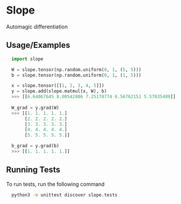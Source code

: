 
# Slope

Automagic differentiation


## Usage/Examples

```py
  import slope

  W = slope.tensor(np.random.uniform(0, 1, (5, 5)))
  b = slope.tensor(np.random.uniform(0, 1, (1, 5)))

  x = slope.tensor([[1, 2, 3, 4, 5]])
  y = slope.add(slope.matmul(x, W), b) 
  >>> [[6.64067645 8.00542806 7.25178774 6.56762151 5.57035489]]
    
  W_grad = y.grad(W)
  >>> [[1. 1. 1. 1. 1.]
       [2. 2. 2. 2. 2.]
       [3. 3. 3. 3. 3.]
       [4. 4. 4. 4. 4.]
       [5. 5. 5. 5. 5.]]

  b_grad = y.grad(b)
  >>> [[1. 1. 1. 1. 1.]]
```

  
## Running Tests

To run tests, run the following command

```bash
  python3 -m unittest discover slope.tests
```

  
